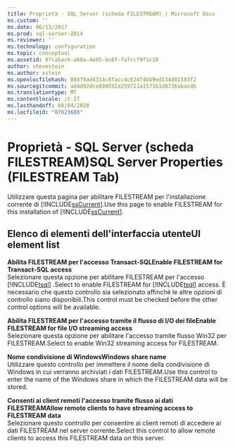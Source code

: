 ```yaml
---
title: Proprietà - SQL Server (scheda FILESTREAM) | Microsoft Docs
ms.custom: ''
ms.date: 06/13/2017
ms.prod: sql-server-2014
ms.reviewer: ''
ms.technology: configuration
ms.topic: conceptual
ms.assetid: 07ca5ac6-a68a-4e85-bc6f-fa7ccf9f1c10
author: stevestein
ms.author: sstein
ms.openlocfilehash: 088f9ad4314c8facc4c624f4bb9ed134d81583f2
ms.sourcegitcommit: ad4d92dce894592a259721a1571b1d8736abacdb
ms.translationtype: MT
ms.contentlocale: it-IT
ms.lasthandoff: 08/04/2020
ms.locfileid: "87623688"
---
```

# <a name="sql-server-properties-filestream-tab"></a><span data-ttu-id="f54fc-102">Proprietà - SQL Server (scheda FILESTREAM)</span><span class="sxs-lookup"><span data-stu-id="f54fc-102">SQL Server Properties (FILESTREAM Tab)</span></span>
  <span data-ttu-id="f54fc-103">Utilizzare questa pagina per abilitare FILESTREAM per l'installazione corrente di [!INCLUDE[ssCurrent](../../includes/sscurrent-md.md)].</span><span class="sxs-lookup"><span data-stu-id="f54fc-103">Use this page to enable FILESTREAM for this installation of [!INCLUDE[ssCurrent](../../includes/sscurrent-md.md)].</span></span>  
  
## <a name="ui-element-list"></a><span data-ttu-id="f54fc-104">Elenco di elementi dell'interfaccia utente</span><span class="sxs-lookup"><span data-stu-id="f54fc-104">UI element list</span></span>  
 <span data-ttu-id="f54fc-105">**Abilita FILESTREAM per l'accesso Transact-SQL**</span><span class="sxs-lookup"><span data-stu-id="f54fc-105">**Enable FILESTREAM for Transact-SQL access**</span></span>  
 <span data-ttu-id="f54fc-106">Selezionare questa opzione per abilitare FILESTREAM per l'accesso [!INCLUDE[tsql](../../includes/tsql-md.md)] .</span><span class="sxs-lookup"><span data-stu-id="f54fc-106">Select to enable FILESTREAM for [!INCLUDE[tsql](../../includes/tsql-md.md)] access.</span></span> <span data-ttu-id="f54fc-107">È necessario che questo controllo sia selezionato affinché le altre opzioni di controllo siano disponibili.</span><span class="sxs-lookup"><span data-stu-id="f54fc-107">This control must be checked before the other control options will be available.</span></span>  
  
 <span data-ttu-id="f54fc-108">**Abilita FILESTREAM per l'accesso tramite il flusso di I/O dei file**</span><span class="sxs-lookup"><span data-stu-id="f54fc-108">**Enable FILESTREAM for file I/O streaming access**</span></span>  
 <span data-ttu-id="f54fc-109">Selezionare questa opzione per abilitare l'accesso tramite flusso Win32 per FILESTREAM.</span><span class="sxs-lookup"><span data-stu-id="f54fc-109">Select to enable Win32 streaming access for FILESTREAM.</span></span>  
  
 <span data-ttu-id="f54fc-110">**Nome condivisione di Windows**</span><span class="sxs-lookup"><span data-stu-id="f54fc-110">**Windows share name**</span></span>  
 <span data-ttu-id="f54fc-111">Utilizzare questo controllo per immettere il nome della condivisione di Windows in cui verranno archiviati i dati FILESTREAM.</span><span class="sxs-lookup"><span data-stu-id="f54fc-111">Use this control to enter the name of the Windows share in which the FILESTREAM data will be stored.</span></span>  
  
 <span data-ttu-id="f54fc-112">**Consenti ai client remoti l'accesso tramite flusso ai dati FILESTREAM**</span><span class="sxs-lookup"><span data-stu-id="f54fc-112">**Allow remote clients to have streaming access to FILESTREAM data**</span></span>  
 <span data-ttu-id="f54fc-113">Selezionare questo controllo per consentire ai client remoti di accedere ai dati FILESTREAM nel server corrente.</span><span class="sxs-lookup"><span data-stu-id="f54fc-113">Select this control to allow remote clients to access this FILESTREAM data on this server.</span></span>  
  
  
